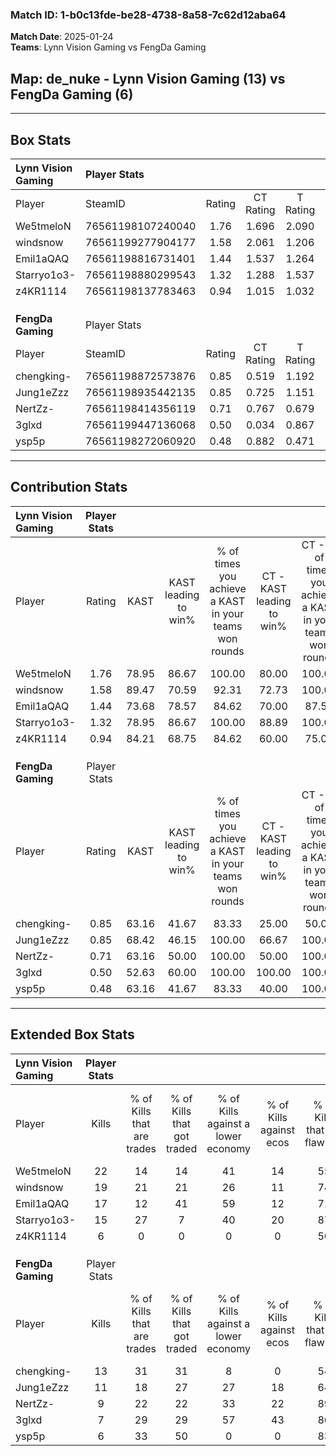 ### Match ID: 1-b0c13fde-be28-4738-8a58-7c62d12aba64  
**Match Date**: 2025-01-24  
**Teams**: Lynn Vision Gaming vs FengDa Gaming  

## **Map**: de_nuke - Lynn Vision Gaming (13) vs FengDa Gaming (6)  
---  

## Box Stats  

| **Lynn Vision Gaming** | Player Stats      |        |           |          |       |       |       |         |        |      |     |
| :- | :- | :-: | :-: | :-: | :-: | :-: | :-: | :-: | :-: | :-: | :-: |
| Player                 | SteamID           | Rating | CT Rating | T Rating | KAST  |  ADR  | Kills | Assists | Deaths | K/D  | HS% |
| We5tmeloN              | 76561198107240040 |  1.76  |   1.696   |  2.090   | 78.95 | 111.0 |  22   |    3    |   9    | 2.44 | 54  |
| windsnow               | 76561199277904177 |  1.58  |   2.061   |  1.206   | 89.47 | 80.7  |  19   |    4    |   10   | 1.90 | 47  |
| Emil1aQAQ              | 76561198816731401 |  1.44  |   1.537   |  1.264   | 73.68 | 101.0 |  17   |    4    |   10   | 1.70 | 70  |
| Starryo1o3-            | 76561198880299543 |  1.32  |   1.288   |  1.537   | 78.95 | 73.4  |  15   |    4    |   9    | 1.67 | 46  |
| z4KR1114               | 76561198137783463 |  0.94  |   1.015   |  1.032   | 84.21 | 54.7  |   6   |    7    |   8    | 0.75 | 66  |
|                        |                   |        |           |          |       |       |       |         |        |      |     |
|                        |                   |        |           |          |       |       |       |         |        |      |     |
|                        |                   |        |           |          |       |       |       |         |        |      |     |
| **FengDa Gaming**      | Player Stats      |        |           |          |       |       |       |         |        |      |     |
| Player                 | SteamID           | Rating | CT Rating | T Rating | KAST  |  ADR  | Kills | Assists | Deaths | K/D  | HS% |
| chengking-             | 76561198872573876 |  0.85  |   0.519   |  1.192   | 63.16 | 70.9  |  13   |    2    |   18   | 0.72 | 61  |
| Jung1eZzz              | 76561198935442135 |  0.85  |   0.725   |  1.151   | 68.42 | 70.4  |  11   |    3    |   16   | 0.69 | 63  |
| NertZz-                | 76561198414356119 |  0.71  |   0.767   |  0.679   | 63.16 | 50.5  |   9   |    2    |   14   | 0.64 | 44  |
| 3glxd                  | 76561199447136068 |  0.50  |   0.034   |  0.867   | 52.63 | 46.8  |   7   |    2    |   15   | 0.47 | 57  |
| ysp5p                  | 76561198272060920 |  0.48  |   0.882   |  0.471   | 63.16 | 37.5  |   6   |    3    |   16   | 0.38 | 66  |
---  

## Contribution Stats  

| **Lynn Vision Gaming** | Player Stats |       |                      |                                                        |                           |                                                             |                          |                                                            |
| :- | :-: | :-: | :-: | :-: | :-: | :-: | :-: | :-: |
| Player                 |    Rating    | KAST  | KAST leading to win% | % of times you achieve a KAST in your teams won rounds | CT - KAST leading to win% | CT - % of times you achieve a KAST in your teams won rounds | T - KAST leading to win% | T - % of times you achieve a KAST in your teams won rounds |
| We5tmeloN              |     1.76     | 78.95 |        86.67         |                         100.00                         |           80.00           |                           100.00                            |          100.00          |                           100.00                           |
| windsnow               |     1.58     | 89.47 |        70.59         |                         92.31                          |           72.73           |                           100.00                            |          66.67           |                           80.00                            |
| Emil1aQAQ              |     1.44     | 73.68 |        78.57         |                         84.62                          |           70.00           |                            87.50                            |          100.00          |                           80.00                            |
| Starryo1o3-            |     1.32     | 78.95 |        86.67         |                         100.00                         |           88.89           |                           100.00                            |          83.33           |                           100.00                           |
| z4KR1114               |     0.94     | 84.21 |        68.75         |                         84.62                          |           60.00           |                            75.00                            |          83.33           |                           100.00                           |
|                        |              |       |                      |                                                        |                           |                                                             |                          |                                                            |
|                        |              |       |                      |                                                        |                           |                                                             |                          |                                                            |
|                        |              |       |                      |                                                        |                           |                                                             |                          |                                                            |
| **FengDa Gaming**      | Player Stats |       |                      |                                                        |                           |                                                             |                          |                                                            |
| Player                 |    Rating    | KAST  | KAST leading to win% | % of times you achieve a KAST in your teams won rounds | CT - KAST leading to win% | CT - % of times you achieve a KAST in your teams won rounds | T - KAST leading to win% | T - % of times you achieve a KAST in your teams won rounds |
| chengking-             |     0.85     | 63.16 |        41.67         |                         83.33                          |           25.00           |                            50.00                            |          50.00           |                           100.00                           |
| Jung1eZzz              |     0.85     | 68.42 |        46.15         |                         100.00                         |           66.67           |                           100.00                            |          40.00           |                           100.00                           |
| NertZz-                |     0.71     | 63.16 |        50.00         |                         100.00                         |           50.00           |                           100.00                            |          50.00           |                           100.00                           |
| 3glxd                  |     0.50     | 52.63 |        60.00         |                         100.00                         |          100.00           |                           100.00                            |          50.00           |                           100.00                           |
| ysp5p                  |     0.48     | 63.16 |        41.67         |                         83.33                          |           40.00           |                           100.00                            |          42.86           |                           75.00                            |
---  

## Extended Box Stats  

| **Lynn Vision Gaming** | Player Stats |                            |                            |                                    |                         |                              |                                 |        |                             |                                     |                          |                               |                            |
| :- | :-: | :-: | :-: | :-: | :-: | :-: | :-: | :-: | :-: | :-: | :-: | :-: | :-: |
| Player                 |    Kills     | % of Kills that are trades | % of Kills that got traded | % of Kills against a lower economy | % of Kills against ecos | % of Kills that are flawless | % of Kills that are close duels | Deaths | % of Deaths that get traded | % of Deaths against a lower economy | % of Deaths against ecos | % of Deaths that are flawless | % of Deaths that are close |
| We5tmeloN              |      22      |             14             |             14             |                 41                 |           14            |              55              |                5                |   9    |             33              |                  0                  |            0             |              89               |             0              |
| windsnow               |      19      |             21             |             21             |                 26                 |           11            |              74              |                0                |   10   |             60              |                 10                  |            0             |              80               |             0              |
| Emil1aQAQ              |      17      |             12             |             41             |                 59                 |           12            |              71              |                0                |   10   |              0              |                 20                  |            0             |              60               |             0              |
| Starryo1o3-            |      15      |             27             |             7              |                 40                 |           20            |              87              |                0                |   9    |             22              |                 11                  |            11            |              44               |             0              |
| z4KR1114               |      6       |             0              |             0              |                 0                  |            0            |              50              |                0                |   8    |             38              |                 13                  |            0             |              88               |             0              |
|                        |              |                            |                            |                                    |                         |                              |                                 |        |                             |                                     |                          |                               |                            |
|                        |              |                            |                            |                                    |                         |                              |                                 |        |                             |                                     |                          |                               |                            |
|                        |              |                            |                            |                                    |                         |                              |                                 |        |                             |                                     |                          |                               |                            |
| **FengDa Gaming**      | Player Stats |                            |                            |                                    |                         |                              |                                 |        |                             |                                     |                          |                               |                            |
| Player                 |    Kills     | % of Kills that are trades | % of Kills that got traded | % of Kills against a lower economy | % of Kills against ecos | % of Kills that are flawless | % of Kills that are close duels | Deaths | % of Deaths that get traded | % of Deaths against a lower economy | % of Deaths against ecos | % of Deaths that are flawless | % of Deaths that are close |
| chengking-             |      13      |             31             |             31             |                 8                  |            0            |              54              |                0                |   18   |             17              |                 17                  |            11            |              67               |             0              |
| Jung1eZzz              |      11      |             18             |             27             |                 27                 |           18            |              64              |                0                |   16   |             31              |                 13                  |            6             |              63               |             0              |
| NertZz-                |      9       |             22             |             22             |                 33                 |           22            |              89              |                0                |   14   |              0              |                  7                  |            0             |              71               |             0              |
| 3glxd                  |      7       |             29             |             29             |                 57                 |           43            |              86              |                0                |   15   |             13              |                 13                  |            7             |              73               |             0              |
| ysp5p                  |      6       |             33             |             50             |                 0                  |            0            |              83              |                0                |   16   |             31              |                  6                  |            0             |              69               |             6              |
